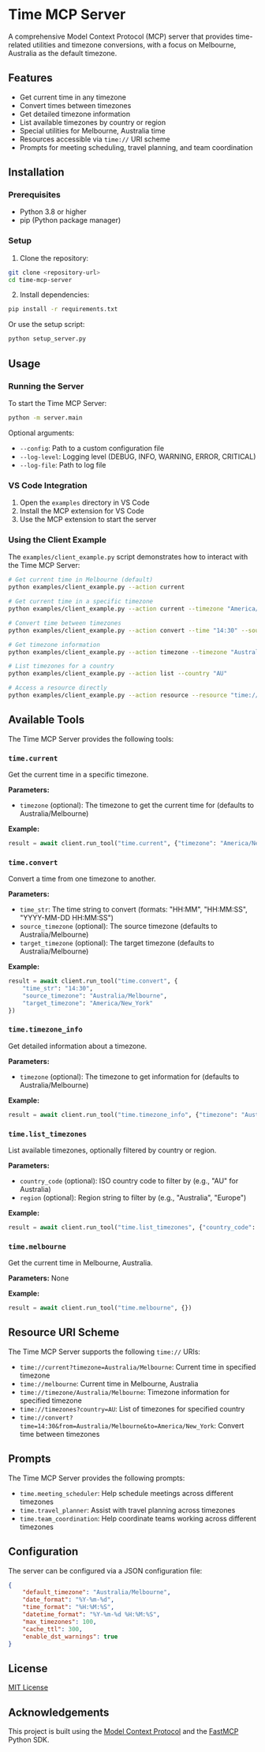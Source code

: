 # Time MCP Server

A comprehensive Model Context Protocol (MCP) server that provides time-related utilities and timezone conversions, with a focus on Melbourne, Australia as the default timezone.

## Features

- Get current time in any timezone
- Convert times between timezones
- Get detailed timezone information
- List available timezones by country or region
- Special utilities for Melbourne, Australia time
- Resources accessible via `time://` URI scheme
- Prompts for meeting scheduling, travel planning, and team coordination

## Installation

### Prerequisites

- Python 3.8 or higher
- pip (Python package manager)

### Setup

1. Clone the repository:

```bash
git clone <repository-url>
cd time-mcp-server
```

2. Install dependencies:

```bash
pip install -r requirements.txt
```

Or use the setup script:

```bash
python setup_server.py
```

## Usage

### Running the Server

To start the Time MCP Server:

```bash
python -m server.main
```

Optional arguments:
- `--config`: Path to a custom configuration file
- `--log-level`: Logging level (DEBUG, INFO, WARNING, ERROR, CRITICAL)
- `--log-file`: Path to log file

### VS Code Integration

1. Open the `examples` directory in VS Code
2. Install the MCP extension for VS Code
3. Use the MCP extension to start the server

### Using the Client Example

The `examples/client_example.py` script demonstrates how to interact with the Time MCP Server:

```bash
# Get current time in Melbourne (default)
python examples/client_example.py --action current

# Get current time in a specific timezone
python examples/client_example.py --action current --timezone "America/New_York"

# Convert time between timezones
python examples/client_example.py --action convert --time "14:30" --source "Australia/Melbourne" --target "America/New_York"

# Get timezone information
python examples/client_example.py --action timezone --timezone "Australia/Melbourne"

# List timezones for a country
python examples/client_example.py --action list --country "AU"

# Access a resource directly
python examples/client_example.py --action resource --resource "time://melbourne"
```

## Available Tools

The Time MCP Server provides the following tools:

### `time.current`

Get the current time in a specific timezone.

**Parameters:**
- `timezone` (optional): The timezone to get the current time for (defaults to Australia/Melbourne)

**Example:**
```python
result = await client.run_tool("time.current", {"timezone": "America/New_York"})
```

### `time.convert`

Convert a time from one timezone to another.

**Parameters:**
- `time_str`: The time string to convert (formats: "HH:MM", "HH:MM:SS", "YYYY-MM-DD HH:MM:SS")
- `source_timezone` (optional): The source timezone (defaults to Australia/Melbourne)
- `target_timezone` (optional): The target timezone (defaults to Australia/Melbourne)

**Example:**
```python
result = await client.run_tool("time.convert", {
    "time_str": "14:30",
    "source_timezone": "Australia/Melbourne",
    "target_timezone": "America/New_York"
})
```

### `time.timezone_info`

Get detailed information about a timezone.

**Parameters:**
- `timezone` (optional): The timezone to get information for (defaults to Australia/Melbourne)

**Example:**
```python
result = await client.run_tool("time.timezone_info", {"timezone": "Australia/Melbourne"})
```

### `time.list_timezones`

List available timezones, optionally filtered by country or region.

**Parameters:**
- `country_code` (optional): ISO country code to filter by (e.g., "AU" for Australia)
- `region` (optional): Region string to filter by (e.g., "Australia", "Europe")

**Example:**
```python
result = await client.run_tool("time.list_timezones", {"country_code": "AU"})
```

### `time.melbourne`

Get the current time in Melbourne, Australia.

**Parameters:** None

**Example:**
```python
result = await client.run_tool("time.melbourne", {})
```

## Resource URI Scheme

The Time MCP Server supports the following `time://` URIs:

- `time://current?timezone=Australia/Melbourne`: Current time in specified timezone
- `time://melbourne`: Current time in Melbourne, Australia
- `time://timezone/Australia/Melbourne`: Timezone information for specified timezone
- `time://timezones?country=AU`: List of timezones for specified country
- `time://convert?time=14:30&from=Australia/Melbourne&to=America/New_York`: Convert time between timezones

## Prompts

The Time MCP Server provides the following prompts:

- `time.meeting_scheduler`: Help schedule meetings across different timezones
- `time.travel_planner`: Assist with travel planning across timezones
- `time.team_coordination`: Help coordinate teams working across different timezones

## Configuration

The server can be configured via a JSON configuration file:

```json
{
    "default_timezone": "Australia/Melbourne",
    "date_format": "%Y-%m-%d",
    "time_format": "%H:%M:%S",
    "datetime_format": "%Y-%m-%d %H:%M:%S",
    "max_timezones": 100,
    "cache_ttl": 300,
    "enable_dst_warnings": true
}
```

## License

[MIT License](LICENSE)

## Acknowledgements

This project is built using the [Model Context Protocol](https://modelcontextprotocol.io/) and the [FastMCP](https://github.com/modelcontextprotocol/python-sdk) Python SDK.
